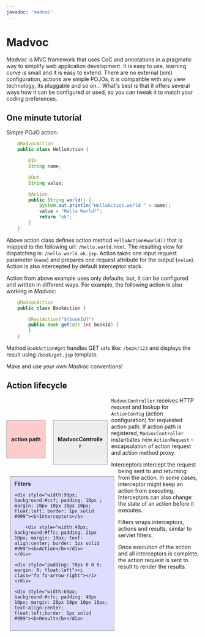 ```yaml
---
javadoc: 'madvoc'
---
```


# Madvoc

*Madvoc* is MVC framework that uses CoC and annotations in a pragmatic
way to simplify web application development. It is easy to use, learning
curve is small and it is easy to extend. There are no external (xml)
configuration, actions are simple POJOs, it is compatible with any view
technology, its pluggable and so on... What's best is that it offers
several ways how it can be configured or used, so you can tweak it
to match your coding preferences.

## One minute tutorial

Simple POJO action:

~~~~~ java
    @MadvocAction
    public class HelloAction {

    	@In
    	String name;

    	@Out
    	String value;

    	@Action
    	public String world() {
    		System.out.println("HelloAction.world " + name);
    		value = "Hello World!";
    		return "ok";
    	}
    }
~~~~~

Above action class defines action method `HelloAction#world()` that is
mapped to the following url: `/hello.world.html`. The resulting view for
dispatching is: `/hello.world.ok.jsp`. Action takes one input request
parameter (`name`) and prepares one request attribute for the output
(`value`). Action is also intercepted by default interceptor stack.

Action from above example uses only defaults; but, it can be
configured and written in different ways. For example, the following action
is also working in *Madvoc*:

~~~~~ java
    @MadvocAction
    public class BookAction {

        @RestAction("${bookId}")
        public Book get(@In int bookId) {
        }
    }
~~~~~

Method `BookAction#get` handles GET urls like: `/book/123` and displays
the result using `/book/get.jsp` template.

Make and use _your own_ *Madvoc* conventions!

## Action lifecycle

<div class="clearfix">

<div style="width:80px; background:#fcc; padding: 40px 10px; margin: 60px 10px 10px 0; text-align:center; float:left;border: 1px solid #999"><b>action path</b></div>

<div style="padding: 100px 0 0 0; margin: 0; float:left"><i class="fa fa-arrow-right"></i></div>

<div style="width:120px; background:#eee; padding: 40px 10px; margin: 60px 10px 10px 10px; text-align:center; float:left;border: 1px solid #999"><b>MadvocController</b></div>

<div style="padding: 100px 0 0 0; margin: 0; float:left"><i class="fa fa-arrow-right"></i></div>

<div style="width:250px; background:#ddf; padding: 10px ; margin: 20px 10px 10px 10px; float:left; border: 1px solid #999"><div><b>Filters</b></div>

    <div style="width:90px; background:#ccf; padding: 10px ; margin: 20px 10px 10px 10px; float:left; border: 1px solid #999"><b>Interceptors</b>

        <div style="width:40px; background:#ffc; padding: 21px 10px; margin: 10px; text-align:center; border: 1px solid #999"><b>Action</b></div>
    </div>

    <div style="padding: 70px 0 0 0; margin: 0; float:left"><i class="fa fa-arrow-right"></i></div>

    <div style="width:60px; background:#cfc; padding: 40px 10px; margin: 20px 10px 10px 10px; text-align:center; float:left;border: 1px solid #999"><b>Result</b></div>
</div>

</div>

`MadvocController` receives HTTP request and lookup for `ActionConfig`
(action configuration) for requested action path. If action path is
registered, `MadvocController` instantiates new `ActionRequest` -
encapsulation of action request and action method proxy.

Interceptors intercept the request being sent to and returning from the
action. In some cases, interceptor might keep an action from executing.
Interceptors can also change the state of an action before it executes.

Filters wraps interceptors, actions and results, similar to servlet filters.

Once execution of the action and all interceptors is complete, the
action request is sent to result to render the results.
